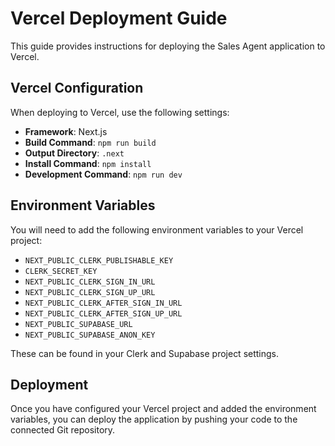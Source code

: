 # Vercel Deployment Guide

This guide provides instructions for deploying the Sales Agent application to Vercel.

## Vercel Configuration

When deploying to Vercel, use the following settings:

- **Framework**: Next.js
- **Build Command**: `npm run build`
- **Output Directory**: `.next`
- **Install Command**: `npm install`
- **Development Command**: `npm run dev`

## Environment Variables

You will need to add the following environment variables to your Vercel project:

- `NEXT_PUBLIC_CLERK_PUBLISHABLE_KEY`
- `CLERK_SECRET_KEY`
- `NEXT_PUBLIC_CLERK_SIGN_IN_URL`
- `NEXT_PUBLIC_CLERK_SIGN_UP_URL`
- `NEXT_PUBLIC_CLERK_AFTER_SIGN_IN_URL`
- `NEXT_PUBLIC_CLERK_AFTER_SIGN_UP_URL`
- `NEXT_PUBLIC_SUPABASE_URL`
- `NEXT_PUBLIC_SUPABASE_ANON_KEY`

These can be found in your Clerk and Supabase project settings.

## Deployment

Once you have configured your Vercel project and added the environment variables, you can deploy the application by pushing your code to the connected Git repository.